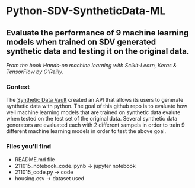 # Python-SDV-SyntheticData-ML
## Evaluate the performance of 9 machine learning models when trained on SDV generated synthetic data and testing it on the original data.
*From the book Hands-on machine learning with Scikit-Learn, Keras & TensorFlow by O'Reilly.*

### Context
The [Synthetic Data Vault](https://sdv.dev/SDV/getting_started/index.html) created an API that allows its users to generate synthetic data with python. The goal of this github repo is to evaluate how well machine learning models that are trained on synthetic data evalute when tested on the test set of the original data. Several synthetic data generators are evaluated each with 2 different sampels in order to train 9 different machine learning models in order to test the above goal.

### Files you'll find 
* README.md file 
* 211015_notebook_code.ipynb -> jupyter notebook
* 211015_code.py -> code 
* housing.csv -> dataset used 


